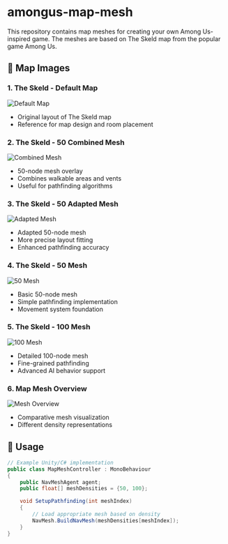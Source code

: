 # amongus-map-mesh

This repository contains map meshes for creating your own Among Us-inspired game. The meshes are based on The Skeld map from the popular game Among Us.

## 📍 Map Images

### 1. The Skeld - Default Map
![Default Map](https://i.ibb.co/PYWF6sp/The-Skeld-map-map-default.png)
- Original layout of The Skeld map
- Reference for map design and room placement

### 2. The Skeld - 50 Combined Mesh
![Combined Mesh](https://i.ibb.co/VYJknyb/The-Skeld-map-mesh-50-combined.png)
- 50-node mesh overlay
- Combines walkable areas and vents
- Useful for pathfinding algorithms

### 3. The Skeld - 50 Adapted Mesh
![Adapted Mesh](https://i.ibb.co/BPvsjTX/The-Skeld-map-mesh-50-adapted.png)
- Adapted 50-node mesh
- More precise layout fitting
- Enhanced pathfinding accuracy

### 4. The Skeld - 50 Mesh
![50 Mesh](https://i.ibb.co/MsLzQfC/The-Skeld-map-mesh-50.png)
- Basic 50-node mesh
- Simple pathfinding implementation
- Movement system foundation

### 5. The Skeld - 100 Mesh
![100 Mesh](https://i.ibb.co/dptJ12z/The-Skeld-map-mesh-100.png)
- Detailed 100-node mesh
- Fine-grained pathfinding
- Advanced AI behavior support

### 6. Map Mesh Overview
![Mesh Overview](https://i.ibb.co/nkgjgdL/map-mesh.png)
- Comparative mesh visualization
- Different density representations

## 🚀 Usage

```csharp
// Example Unity/C# implementation
public class MapMeshController : MonoBehaviour 
{
    public NavMeshAgent agent;
    public float[] meshDensities = {50, 100};

    void SetupPathfinding(int meshIndex) 
    {
        // Load appropriate mesh based on density
        NavMesh.BuildNavMesh(meshDensities[meshIndex]);
    }
}
